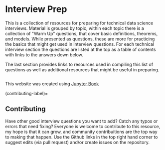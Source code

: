 # Interview Prep

This is a collection of resources for preparing for technical data science interviews. Material is grouped by topic, within each topic there is a collection of "Warm Up" questions, that cover basic definitions, theorems, and models. While presented as questions, these are more for practicing the basics that might get used in interview questions. For each technical interview section the questions are listed at the top as a table of contents with links to the answers down below. 


The last section provides links to resources used in compiling this list of questions as well as additional resources that might be useful in preparing. 

```{tableofcontents}
```

This website was created using [Jupyter Book](https://jupyterbook.org/en/stable/intro.html)

(contributing-label)=
## Contributing

Have other good interview questions you want to add? Catch any typos or errors that need fixing? Everyone is welcome to contribute to this resource, my hope is that it can grow, and community contribuitions are the top way to making that happen. Use the Github links in the top right hand corner to suggest edits (via pull request) and/or create issues on the repository. 